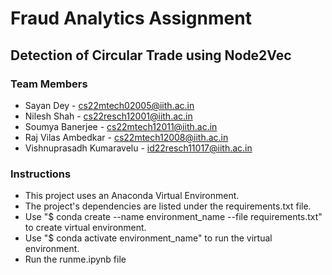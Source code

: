 # Fraud Analytics Assignment
## Detection of Circular Trade using Node2Vec

### Team Members

* Sayan Dey - <cs22mtech02005@iith.ac.in>
* Nilesh Shah - <cs22resch12001@iith.ac.in>
* Soumya Banerjee - <cs22mtech12011@iith.ac.in>
* Raj Vilas Ambedkar - <cs22mtech12008@iith.ac.in>
* Vishnuprasadh Kumaravelu - <id22resch11017@iith.ac.in>

### Instructions

* This project uses an Anaconda Virtual Environment.  
* The project's dependencies are listed under the requirements.txt file.    
* Use "$ conda create --name environment_name --file requirements.txt" to create virtual environment.    
* Use "$ conda activate environment_name" to run the virtual environment.
* Run the runme.ipynb file


